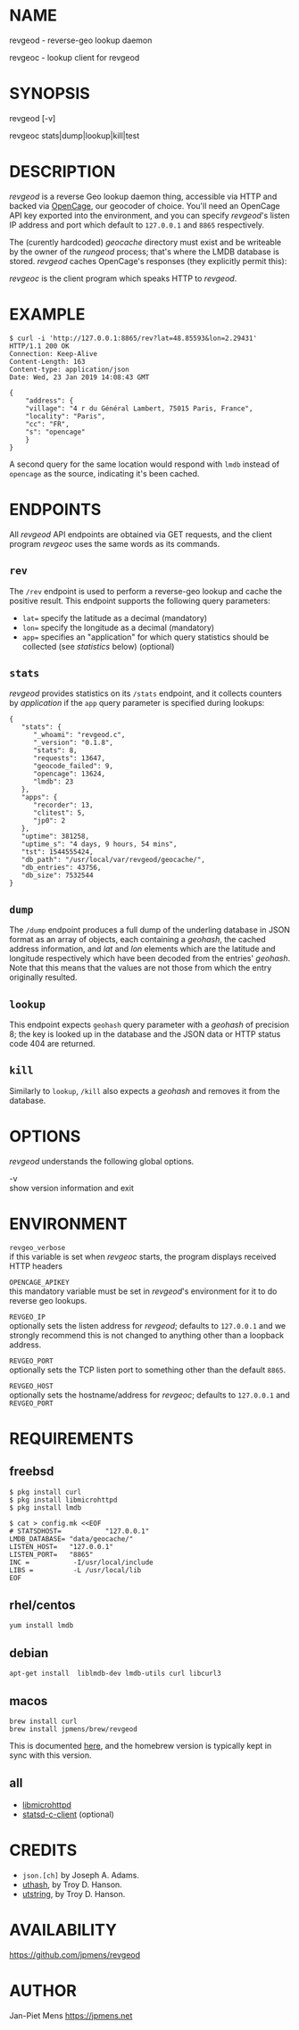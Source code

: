 NAME
====

revgeod - reverse-geo lookup daemon

revgeoc - lookup client for revgeod

SYNOPSIS
========

revgeod \[-v\]

revgeoc stats|dump|lookup|kill|test

DESCRIPTION
===========

*revgeod* is a reverse Geo lookup daemon thing, accessible via HTTP and backed via [OpenCage](https://opencagedata.com), our geocoder of choice. You'll need an OpenCage API key exported into the environment, and you can specify *revgeod*'s listen IP address and port which default to `127.0.0.1` and `8865` respectively.

The (curently hardcoded) *geocache* directory must exist and be writeable by the owner of the *rungeod* process; that's where the LMDB database is stored. *revgeod* caches OpenCage's responses (they explicitly permit this):

*revgeoc* is the client program which speaks HTTP to *revgeod*.

EXAMPLE
=======

    $ curl -i 'http://127.0.0.1:8865/rev?lat=48.85593&lon=2.29431'
    HTTP/1.1 200 OK
    Connection: Keep-Alive
    Content-Length: 163
    Content-type: application/json
    Date: Wed, 23 Jan 2019 14:08:43 GMT

    {
        "address": {
        "village": "4 r du Général Lambert, 75015 Paris, France",
        "locality": "Paris",
        "cc": "FR",
        "s": "opencage"
        }
    }

A second query for the same location would respond with `lmdb` instead of `opencage` as the source, indicating it's been cached.

ENDPOINTS
=========

All *revgeod* API endpoints are obtained via GET requests, and the client program *revgeoc* uses the same words as its commands.

`rev`
-----

The `/rev` endpoint is used to perform a reverse-geo lookup and cache the positive result. This endpoint supports the following query parameters:

-   `lat=` specify the latitude as a decimal (mandatory)
-   `lon=` specify the longitude as a decimal (mandatory)
-   `app=` specifies an "application" for which query statistics should be collected (see *statistics* below) (optional)

`stats`
-------

*revgeod* provides statistics on its `/stats` endpoint, and it collects counters by *application* if the `app` query parameter is specified during lookups:

    {
       "stats": {
          "_whoami": "revgeod.c",
          "_version": "0.1.8",
          "stats": 8,
          "requests": 13647,
          "geocode_failed": 9,
          "opencage": 13624,
          "lmdb": 23
       },
       "apps": {
          "recorder": 13,
          "clitest": 5,
          "jp0": 2
       },
       "uptime": 381258,
       "uptime_s": "4 days, 9 hours, 54 mins",
       "tst": 1544555424,
       "db_path": "/usr/local/var/revgeod/geocache/",
       "db_entries": 43756,
       "db_size": 7532544
    }

`dump`
------

The `/dump` endpoint produces a full dump of the underling database in JSON format as an array of objects, each containing a *geohash*, the cached address information, and *lat* and *lon* elements which are the latitude and longitude respectively which have been decoded from the entries' *geohash*. Note that this means that the values are not those from which the entry originally resulted.

`lookup`
--------

This endpoint expects `geohash` query parameter with a *geohash* of precision 8; the key is looked up in the database and the JSON data or HTTP status code 404 are returned.

`kill`
------

Similarly to `lookup`, `/kill` also expects a *geohash* and removes it from the database.

OPTIONS
=======

*revgeod* understands the following global options.

-v  
show version information and exit

ENVIRONMENT
===========

`revgeo_verbose`  
if this variable is set when *revgeoc* starts, the program displays received HTTP headers

`OPENCAGE_APIKEY`  
this mandatory variable must be set in *revgeod*'s environment for it to do reverse geo lookups.

`REVGEO_IP`  
optionally sets the listen address for *revgeod*; defaults to `127.0.0.1` and we strongly recommend this is not changed to anything other than a loopback address.

`REVGEO_PORT`  
optionally sets the TCP listen port to something other than the default `8865`.

`REVGEO_HOST`  
optionally sets the hostname/address for *revgeoc*; defaults to `127.0.0.1` and `REVGEO_PORT`

REQUIREMENTS
============

freebsd
-------

    $ pkg install curl
    $ pkg install libmicrohttpd
    $ pkg install lmdb

    $ cat > config.mk <<EOF
    # STATSDHOST=           "127.0.0.1"
    LMDB_DATABASE= "data/geocache/"
    LISTEN_HOST=   "127.0.0.1"
    LISTEN_PORT=   "8865"
    INC =           -I/usr/local/include
    LIBS =          -L /usr/local/lib
    EOF

rhel/centos
-----------

    yum install lmdb

debian
------

    apt-get install  liblmdb-dev lmdb-utils curl libcurl3

macos
-----

    brew install curl
    brew install jpmens/brew/revgeod

This is documented [here](https://github.com/jpmens/homebrew-brew), and the homebrew version is typically kept in sync with this version.

all
---

-   [libmicrohttpd](https://www.gnu.org/software/libmicrohttpd/)
-   [statsd-c-client](https://github.com/romanbsd/statsd-c-client) (optional)

CREDITS
=======

-   `json.[ch]` by Joseph A. Adams.
-   [uthash](https://troydhanson.github.io/uthash/), by Troy D. Hanson.
-   [utstring](https://troydhanson.github.io/uthash/utstring.html), by Troy D. Hanson.

AVAILABILITY
============

<https://github.com/jpmens/revgeod>

AUTHOR
======

Jan-Piet Mens <https://jpmens.net>
